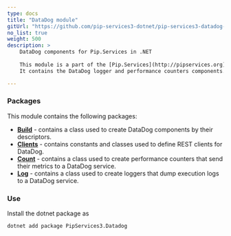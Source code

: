 ```yaml
---
type: docs
title: "DataDog module"
gitUrl: "https://github.com/pip-services3-dotnet/pip-services3-datadog-dotnet"
no_list: true
weight: 500
description: > 
    DataDog components for Pip.Services in .NET 
   
    This module is a part of the [Pip.Services](http://pipservices.org) polyglot microservices toolkit.
    It contains the DataDog logger and performance counters components.

---
```



### Packages

This module contains the following packages:

- [**Build**](build) - contains a class used to create DataDog components by their descriptors.
- [**Clients**](clients) - contains constants and classes used to define REST clients for DataDog.
- [**Count**](count) - contains a class used to create performance counters that send their metrics to a DataDog service.
- [**Log**](log) - contains a class used to create loggers that dump execution logs to a DataDog service.


### Use

Install the dotnet package as
```bash
dotnet add package PipServices3.Datadog
```
